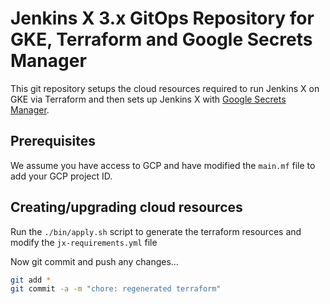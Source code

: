 # Jenkins X 3.x GitOps Repository for GKE, Terraform and Google Secrets Manager

This git repository setups the cloud resources required to run Jenkins X on GKE via Terraform and then sets up Jenkins X with [Google Secrets Manager](https://cloud.google.com/secret-manager).

## Prerequisites

We assume you have access to GCP and have modified the `main.mf` file to add your GCP project ID.

## Creating/upgrading cloud resources

Run the `./bin/apply.sh` script to generate the terraform resources and modify the `jx-requirements.yml` file

Now git commit and push any changes...

```bash 
git add *
git commit -a -m "chore: regenerated terraform"
```

